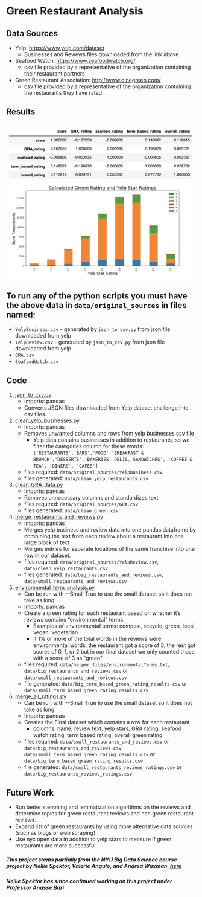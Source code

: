 # Green Restaurant Analysis
## Data Sources
- Yelp: https://www.yelp.com/dataset
    - Businesses and Reviews files downloaded from the link above
- Seafood Watch: https://www.seafoodwatch.org/
    - csv file provided by a representative of the organization containing their restaurant partners
- Green Restaurant Association: http://www.dinegreen.com/
    - csv file provided by a representative of the organization containing the restaurants they have rated
## Results
![Correlations](Correlations.png)
![Graph](Graph.png)

## To run any of the python scripts you must have the above data in `data/original_sources` in files named: 
- `YelpBusiness.csv` - generated by `json_to_csv.py` from json file downloaded from yelp
- `YelpReview.csv` - generated by `json_to_csv.py` from json file downloaded from yelp
- `GRA.csv`
- `SeafoodWatch.csv`

## Code
1. [json_to_csv.py](https://github.com/nspektor/Green-Restaurant-Analysis/tree/master/pythonScripts)
   - Imports: pandas
   - Converts JSON files downloaded from Yelp dataset challenge into csv files.    
2. [clean_yelp_businesses.py](https://github.com/nspektor/Green-Restaurant-Analysis/tree/master/pythonScripts/clean_yelp_businesses.py)
    - Imports: pandas 
    - Removes unwanted columns and rows from yelp businesses csv file
        - Yelp data contains businesses in addition to restaurants,
         so we filter the categories column for these words: `['RESTAURANTS','BARS','FOOD','BREAKFAST & BRUNCH','DESSERTS','BAKERIES, DELIS, SANDWICHES', 'COFFEE & TEA', 'DINERS', 'CAFES']`
    - files required: `data/original_sources/YelpBusiness.csv`
    - files generated: `data/clean_yelp_restaurants.csv`
3. [clean_GRA_data.py](https://github.com/nspektor/Green-Restaurant-Analysis/tree/master/pythonScripts/clean_GRA_data.py)
   - Imports: pandas
   - Removes unnecessary columns and standardizes text
   - files required: `data/original_sources/GRA.csv`
   - files generated: `data/clean_green.csv`
4. [merge_restaurants_and_reviews.py](https://github.com/nspektor/Green-Restaurant-Analysis/tree/master/pythonScripts/merge_restaurants_and_reviews.py)
    - Imports: pandas
    - Merges yelp business and review data into one pandas dataframe by combining the text from each review about a restaurant into one large block of text
    - Merges entries for separate locations of the same franchise into one row in our dataset. 
   - files required:  `data/original_sources/YelpReview.csv`, 
                      `data/clean_yelp_restaurants.csv` 
   - files generated: `data/big_restaurants_and_reviews.csv`, 
                      `data/small_restaurants_and_reviews.csv`
5. [environmental_term_analysis.py](https://github.com/nspektor/Green-Restaurant-Analysis/tree/master/pythonScripts/environmental_term_analysis.py)
    - Can be run with --Small True to use the small dataset so it does not take as long
    - Imports:  pandas
    - Create a green rating for each restaurant based on whether it’s reviews contains “environmental” terms. 
        - Examples of environmental terms: compost, recycle, green, local, vegan, vegetarian
        - If 1% or more of the total words in the reviews were environmental words, the restaurant got a score of 3, the rest got scores of 0, 1, or 2 but in our final dataset we only counted those with a score of 3 as “green”
    - files required: `data/helper_files/environmentalTerms.txt`, 
                      `data/big_restaurants_and_reviews.csv` or 
                      `data/small_restaurants_and_reviews.csv` 
   - file generated: `data/big_term_based_green_rating_results.csv` or 
                      `data/small_term_based_green_rating_results.csv`
6. [merge_all_ratings.py](https://github.com/nspektor/Green-Restaurant-Analysis/tree/master/pythonScripts/merge_all_ratings.py)
    - Can be run with --Small True to use the small dataset so it does not take as long
    - Imports: pandas
    - Creates the Final dataset which contains a row for each restaurant
        - columns: name, review text, yelp stars, GRA rating, seafood watch rating, term based rating, overall green rating 
   - files required:  `data/small_restaurants_and_reviews.csv` or `data/big_restaurants_and_reviews.csv`
                      `data/small_term_based_green_rating_results.csv` or `data/big_term_based_green_rating_results.csv`
   - file generated: `data/small_restaurants_reviews_ratings.csv` or `data/big_restaurants_reviews_ratings.csv`, 
          
## Future Work
- Run better stemming and lemmatization algorithms on the reviews and determine topics for green restaurant reviews and non green restaurant reviews. 
- Expand list of green restaurants by using more alternative data sources (such as blogs or web scraping)
- Use nyc open data in addition to yelp stars to measure if green restaurants are more successful
##### This project stems partially from the NYU Big Data Science course project by Nellie Spektor, Valerie Angulo, and Andrea Waxman. [here](https://github.com/nspektor/Environmental-Consciousness-in-the-Restaurant-Business)
##### Nellie Spektor has since continued working on this project under Professor Anasse Bari






